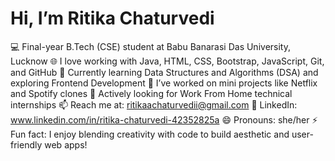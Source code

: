
# Hi, I’m Ritika Chaturvedi
💻 Final-year B.Tech (CSE) student at Babu Banarasi Das University, Lucknow
🌐 I love working with Java, HTML, CSS, Bootstrap, JavaScript, Git, and GitHub
🎯 Currently learning Data Structures and Algorithms (DSA) and exploring Frontend Development
🔨 I’ve worked on mini projects like Netflix and Spotify clones
👀 Actively looking for Work From Home technical internships
📫 Reach me at: ritikaachaturvedii@gmail.com
💼 LinkedIn: www.linkedin.com/in/ritika-chaturvedi-42352825a
😄 Pronouns: she/her
⚡ Fun fact: I enjoy blending creativity with code to build aesthetic and user-friendly web apps!
